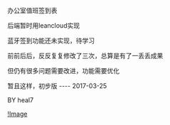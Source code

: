 办公室值班签到表

后端暂时用leancloud实现

蓝牙签到功能还未实现，待学习

前前后后，反反复复修改了三次，总算是有了一丢丢成果

但仍有很多问题需要改进，功能需要优化

暂且这样，初步版  ---- 2017-03-25 

BY heal7

[!Image](https://github.com/heal7/OfficeDuty/raw/master/OfficeDuty/login.png)
